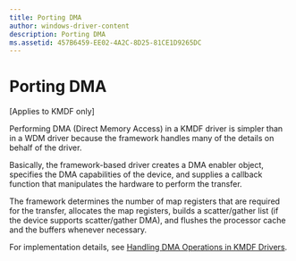 ```yaml
---
title: Porting DMA
author: windows-driver-content
description: Porting DMA
ms.assetid: 457B6459-EE02-4A2C-8D25-81CE1D9265DC
---
```


# Porting DMA


\[Applies to KMDF only\]

Performing DMA (Direct Memory Access) in a KMDF driver is simpler than in a WDM driver because the framework handles many of the details on behalf of the driver.

Basically, the framework-based driver creates a DMA enabler object, specifies the DMA capabilities of the device, and supplies a callback function that manipulates the hardware to perform the transfer.

The framework determines the number of map registers that are required for the transfer, allocates the map registers, builds a scatter/gather list (if the device supports scatter/gather DMA), and flushes the processor cache and the buffers whenever necessary.

For implementation details, see [Handling DMA Operations in KMDF Drivers](handling-dma-operations-in-kmdf-drivers.md).

 

 





